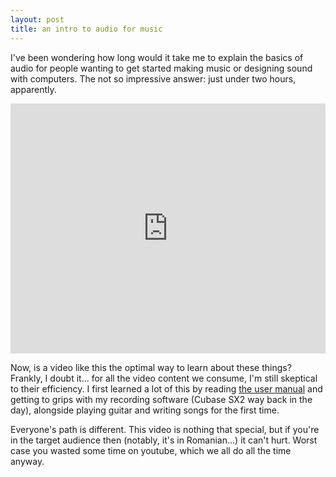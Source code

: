 ```yaml
---
layout: post
title: an intro to audio for music
---
```


I've been wondering how long would it take me to explain the basics of audio for people wanting to get started making music or designing sound with computers. The not so impressive answer: just under two hours, apparently.

<iframe width="100%" height="400" src="https://www.youtube.com/embed/1old894PpIw" title="Audio / Music Primer" frameborder="0" allow="accelerometer; autoplay; clipboard-write; encrypted-media; gyroscope; picture-in-picture; web-share" allowfullscreen></iframe>

Now, is a video like this the optimal way to learn about these things? Frankly, I doubt it... for all the video content we consume, I'm still skeptical to their efficiency. I first learned a lot of this by reading [the user manual](http://www.midimanuals.com/manuals/steinberger/cubase_sx_2/operation_manual_english/operation_manual_en_10735k.pdf) and getting to grips with my recording software (Cubase SX2 way back in the day), alongside playing guitar and writing songs for the first time.

Everyone's path is different. This video is nothing that special, but if you're in the target audience then (notably, it's in Romanian...) it can't hurt. Worst case you wasted some time on youtube, which we all do all the time anyway.